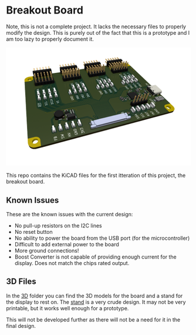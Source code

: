 # Breakout Board
Note, this is not a complete project. It lacks the necessary files to properly modify the design. This is purely out of the fact that this is a prototype and I am too lazy to properly document it.

![Breakout design](img/driver_breakout.png)

This repo contains the KiCAD files for the first itteration of this project, the breakout board.

## Known Issues

These are the known issues with the current design:
- No pull-up resistors on the I2C lines
- No reset button
- No ability to power the board from the USB port (for the microcontroller)
- Difficult to add external power to the board
- More ground connections!
- Boost Converter is not capable of providing enough current for the display. Does not match the chips rated output.

## 3D Files

In the [3D](./3d/) folder you can find the 3D models for the board and a stand for the display to rest on.
The [stand](./3d/stand.stl) is a very crude design. It may not be very printable, but it works well enough for a prototype. 

This will not be developed further as there will not be a need for it in the final design.